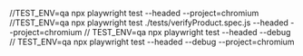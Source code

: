 //TEST_ENV=qa npx playwright test  --headed --project=chromium
//TEST_ENV=qa npx playwright test ./tests/verifyProduct.spec.js --headed  --project=chromium
// TEST_ENV=qa npx playwright test --headed --debug
// TEST_ENV=qa npx playwright test --headed --debug --project=chromium